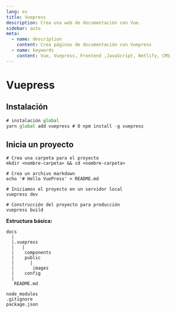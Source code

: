 ```yaml
---
lang: es
title: Vuepress
description: Crea una web de documentación con Vue.
sidebar: auto
meta:
  - name: description
    content: Crea páginas de documentación con Vuepress
  - name: keywords
    content: Vue, Vuepress, Frontend ,JavaScript, Netlify, CMS
---
```

# Vuepress

## Instalación

```javascript
# instalación global
yarn global add vuepress # O npm install -g vuepress
```

## Inicia un proyecto
```
# Crea una carpeta para el proyecto
mkdir <nombre-carpeta> && cd <nombre-carpeta>

# Crea un archivo markdown
echo '# Hello VuePress' > README.md

# Iniciamos el proyecto en un servidor local 
vuepress dev

# Construcción del proyecto para producción
vuepress build
```

**Estructura básica:**
```
docs
  |
  |.vuepress
  |   | 
  |    components
  |    public
  |      |
  |       images
  |    config
  |
   README.md

node_modules
.gitignore
package.json
```
